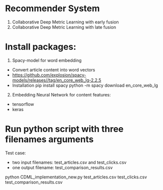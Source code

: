 # Recommender System

1. Collaborative Deep Metric Learning with early fusion
2. Collaborative Deep Metric Learning with late fusion

# Install packages:

1. Spacy-model for word embedding
  - Convert article content into word vectors
  - https://github.com/explosion/spacy-models/releases//tag/en_core_web_lg-2.2.5
  - Installation
    pip install spacy
    python -m spacy download en_core_web_lg
  
2. Embedding Neural Network for content features:
  - tensorflow
  - keras
  
# Run python script with three filenames arguments

Test case:
  - two input filenames: test_articles.csv and test_clicks.csv
  - one output filename: test_comparison_results.csv

  python CDML_implementation_new.py test_articles.csv test_clicks.csv test_comparison_results.csv
  
